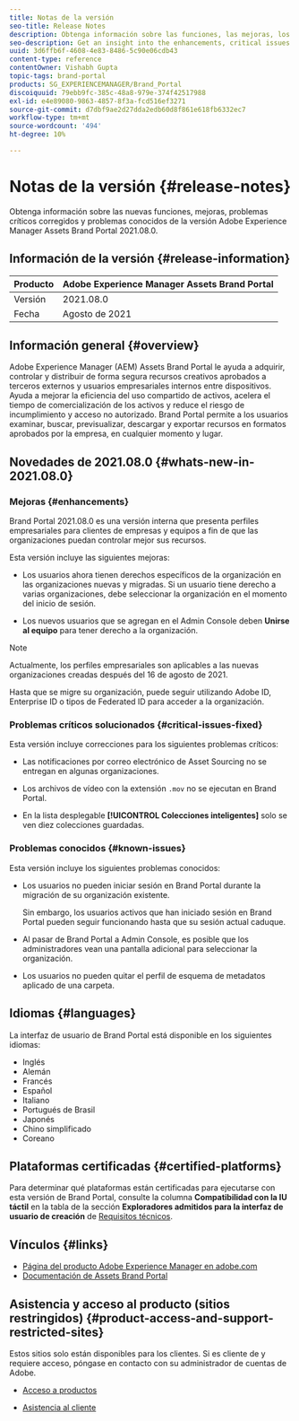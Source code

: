 ```yaml
---
title: Notas de la versión
seo-title: Release Notes
description: Obtenga información sobre las funciones, las mejoras, los problemas críticos corregidos y los problemas conocidos de la versión Adobe Experience Manager Assets Brand Portal 2021.08.0.
seo-description: Get an insight into the enhancements, critical issues fixed, and known issues in the Adobe Experience Manager Assets Brand Portal 2021.08.0 release.
uuid: 3d6ffb6f-4608-4e83-8486-5c90e06cdb43
content-type: reference
contentOwner: Vishabh Gupta
topic-tags: brand-portal
products: SG_EXPERIENCEMANAGER/Brand_Portal
discoiquuid: 79ebb9fc-385c-48a8-979e-374f42517988
exl-id: e4e89080-9863-4857-8f3a-fcd516ef3271
source-git-commit: d7dbf9ae2d27dda2edb60d8f861e618fb6332ec7
workflow-type: tm+mt
source-wordcount: '494'
ht-degree: 10%

---
```


# Notas de la versión {#release-notes}

Obtenga información sobre las nuevas funciones, mejoras, problemas críticos corregidos y problemas conocidos de la versión Adobe Experience Manager Assets Brand Portal 2021.08.0.

## Información de la versión {#release-information}

| Producto | Adobe Experience Manager Assets Brand Portal |
|---|---|
| Versión | 2021.08.0 |
| Fecha | Agosto de 2021 |

## Información general {#overview}

Adobe Experience Manager (AEM) Assets Brand Portal le ayuda a adquirir, controlar y distribuir de forma segura recursos creativos aprobados a terceros externos y usuarios empresariales internos entre dispositivos. Ayuda a mejorar la eficiencia del uso compartido de activos, acelera el tiempo de comercialización de los activos y reduce el riesgo de incumplimiento y acceso no autorizado. Brand Portal permite a los usuarios examinar, buscar, previsualizar, descargar y exportar recursos en formatos aprobados por la empresa, en cualquier momento y lugar.

## Novedades de 2021.08.0 {#whats-new-in-2021.08.0}

<!--
### New Features {#new-features}

This release includes the following new features:

* AEM Assets as a Cloud Service is now entitled to have a pre-configured Brand Portal instance. The Cloud Manager user can activate Brand Portal on the AEM Assets as a Cloud Service instance.

* Asset Sourcing feature is now available on AEM Assets as a Cloud Service. It allows the Brand Portal users to upload assets to the permitted contribution folders and publish the contribution folder from Brand Portal to AEM Assets as a Cloud Service instance. 

* An additional **[!UICONTROL Asset Download]** setting has been introduced under the **[!UICONTROL Download Settings]**. It creates a separate folder for each asset while downloading the folders, collections, or bulk download of assets. 
-->
<!-- 
* The **[!UICONTROL Download]** dialog is revamped in a list view with additional options to exclude the renditions which are not required, apply the same set of rules for similar asset types, and download the selected asset renditions.
-->

<!--
* The new **[!UICONTROL Download]** dialog now appears with all the renditions of the selected assets or folders containing assets in a list view, wherein the Brand Portal users can apply same set of renditions for similar asset types and download the selected asset renditions. 
-->

<!-- 
* Navigation to the **[!UICONTROL Files]**, **[!UICONTROL Collections]**, and **[!UICONTROL Shared Links]** is now possible from all the Brand Portal pages in one-click.  

* The **[!UICONTROL Renditions]** panel in the asset details page now allows the Brand Portal users to select the original asset and (or) specific asset renditions, and directly download them from the **[!UICONTROL Renditions]** panel without having to open the **[!UICONTROL Download]** dialog.
-->

<!--
Brand Portal users can exclude specific renditions which are not required and directly download the original asset and its renditions from the **[!UICONTROL Renditions]** panel on the asset details page. 
-->

<!-- 
* In addition to the existing **[!UICONTROL Download]** configurations, the Brand Portal administrators can also [configure permissions for different group of users]() to view and (or) download the original asset and its renditions from the asset details page. These configurations will define who can access and (or) download the asset renditions.
-->


### Mejoras {#enhancements}

Brand Portal 2021.08.0 es una versión interna que presenta perfiles empresariales para clientes de empresas y equipos a fin de que las organizaciones puedan controlar mejor sus recursos.

Esta versión incluye las siguientes mejoras:

* Los usuarios ahora tienen derechos específicos de la organización en las organizaciones nuevas y migradas. Si un usuario tiene derecho a varias organizaciones, debe seleccionar la organización en el momento del inicio de sesión.

* Los nuevos usuarios que se agregan en el Admin Console deben **Unirse al equipo** para tener derecho a la organización.

>[!NOTE]
>
>Actualmente, los perfiles empresariales son aplicables a las nuevas organizaciones creadas después del 16 de agosto de 2021.
>
>Hasta que se migre su organización, puede seguir utilizando Adobe ID, Enterprise ID o tipos de Federated ID para acceder a la organización.

<!-- 
* For folder download, a separate folder is created for each asset using share link irrespective of the **[!UICONTROL Download Settings]**. 
* The Brand Portal **[!UICONTROL Usage Report]** has been modified to reflect only the active Brand Portal users.
-->

<!--
* The threshold of session timeout for the guest users has been reduced from 2 hours to 15 minutes.
* The additional **[!UICONTROL View pages]** option has been removed for multi-page PDFs as the user can now view the PDF pages from the Adobe Document Cloud Viewer.
-->


### Problemas críticos solucionados {#critical-issues-fixed}

Esta versión incluye correcciones para los siguientes problemas críticos:

* Las notificaciones por correo electrónico de Asset Sourcing no se entregan en algunas organizaciones.

* Los archivos de vídeo con la extensión `.mov` no se ejecutan en Brand Portal.

* En la lista desplegable **[!UICONTROL Colecciones inteligentes]** solo se ven diez colecciones guardadas.

<!--
* *_deleted tenants are listed as valid tenant which fails during the execution of TenantCustomizers/TenantUpdates where tenant id is returned as /etc/tenants/`<nodename>`.
-->

<!--
In case only the original assets are downloaded, the asset reflects its own extension and does not open until the extension is manually changed to zip. 
* The user interface of the collection folder does not respond on clicking the navigation arrow. 
* **[!UICONTROL Create]** button is visible in the **[!UICONTROL Column]** view even when the folders are empty.
* **[!UICONTROL Omni search]** fails with a 414 error message (Request-URI Too Long) if the dispatcher is bypassed while accessing the Brand Portal instance.
* An empty zip folder is downloaded if the asset contains a comma (`,`) in the file name.
* The viewer users get the option to add users to the collection they have created. 
* Inconsistent behavior is experienced when an asset (thumbnail or web rendition) is downloaded using share link.

See [what's new in Brand Portal 2021.02.0](whats-new.md).
-->


### Problemas conocidos {#known-issues}

Esta versión incluye los siguientes problemas conocidos:

* Los usuarios no pueden iniciar sesión en Brand Portal durante la migración de su organización existente.

   Sin embargo, los usuarios activos que han iniciado sesión en Brand Portal pueden seguir funcionando hasta que su sesión actual caduque.

* Al pasar de Brand Portal a Admin Console, es posible que los administradores vean una pantalla adicional para seleccionar la organización.

* Los usuarios no pueden quitar el perfil de esquema de metadatos aplicado de una carpeta.


<!--
### Known Issues {#known-issues}

This release includes the following known issue:

* Search on the **[!UICONTROL Asset Reports]** shows processing on the product interface with no search result.
* The video DM encodes are not visible to the non-admin users on the asset details page.
* The alignment of the size of individual asset renditions and total download size is distorted in the Download dialog.
-->


<!--
* Download Settings configuration to configure asset download from Brand Portal. Fast download, custom renditions, and system renditions are the available configurations. 
-->

<!--
* Document Viewer has been introduced to enhance the PDF viewing experience. New options are available for viewing the PDF files in Brand Portal.

* Advances in the asset download process which improves the Brand Portal user experience while [downloading assets from Brand Portal](brand-portal-download-assets.md). Brand Portal administrators can configure **[!UICONTROL Fast Download]**, **[!UICONTROL Custom Renditions]**, and **[!UICONTROL System Renditions]** from the **[!UICONTROL Download]** settings. 

For details, see [what's new in Brand Portal 6.4.7](whats-new.md). 

### Critical Issues Fixed {#critical-issues-fixed-647}

This release includes fixes to the following critical issues:

* The viewer users are not permitted to share link for collections but the option to share is visible to them on the product interface.

* The **[!UICONTROL Download]** button on the options bar does not list all the licensed assets of the selected folder.

* The search takes longer to show the results for certain keywords.

* The **[!UICONTROL Agree]** and **[!UICONTROL Disagree]** check boxes does not appear on bulk selection of licensed and unlicensed assets during download.

* Filter-based search shows processing on the product interface with no search result. 

* The assets do not download from share link if the shared folder contains numerous and large assets.


### Known Issues {#known-issues-647}

This release includes the following known issues:

* If multiple assets are selected, license text does not appear on clicking Terms and Conditions on the license agreement page during download using share link.   

-->

## Idiomas {#languages}

La interfaz de usuario de Brand Portal está disponible en los siguientes idiomas:

* Inglés
* Alemán
* Francés
* Español
* Italiano
* Portugués de Brasil
* Japonés
* Chino simplificado
* Coreano

## Plataformas certificadas {#certified-platforms}

Para determinar qué plataformas están certificadas para ejecutarse con esta versión de Brand Portal, consulte la columna **Compatibilidad con la IU táctil** en la tabla de la sección **Exploradores admitidos para la interfaz de usuario de creación** de [Requisitos técnicos](https://experienceleague.adobe.com/docs/experience-manager-65/deploying/introduction/technical-requirements.html).

## Vínculos {#links}

* [Página del producto Adobe Experience Manager en adobe.com](https://business.adobe.com/in/products/experience-manager/adobe-experience-manager.html)
* [Documentación de Assets Brand Portal](https://experienceleague.adobe.com/docs/experience-manager-brand-portal/using/home.html)

## Asistencia y acceso al producto (sitios restringidos) {#product-access-and-support-restricted-sites}

Estos sitios solo están disponibles para los clientes. Si es cliente de y requiere acceso, póngase en contacto con su administrador de cuentas de Adobe.

<!--
* [https://daycare.day.com](https://daycare.day.com) 
-->

* [Acceso a productos](https://login.marketing.adobe.com)

* [Asistencia al cliente](https://helpx.adobe.com/contact.html)
